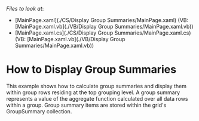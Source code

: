<!-- default file list -->
*Files to look at*:

* [MainPage.xaml](./CS/Display Group Summaries/MainPage.xaml) (VB: [MainPage.xaml.vb](./VB/Display Group Summaries/MainPage.xaml.vb))
* [MainPage.xaml.cs](./CS/Display Group Summaries/MainPage.xaml.cs) (VB: [MainPage.xaml.vb](./VB/Display Group Summaries/MainPage.xaml.vb))
<!-- default file list end -->
# How to Display Group Summaries


<p>This example shows how to calculate group summaries and display them within group rows residing at the top grouping level. A group summary represents a value of the aggregate function calculated over all data rows within a group. Group summary items are stored within the grid's GroupSummary collection.</p>

<br/>


